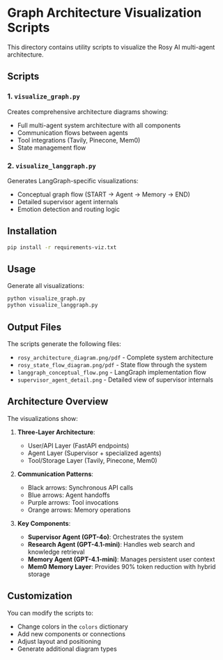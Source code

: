 # Graph Architecture Visualization Scripts

This directory contains utility scripts to visualize the Rosy AI multi-agent architecture.

## Scripts

### 1. `visualize_graph.py`
Creates comprehensive architecture diagrams showing:
- Full multi-agent system architecture with all components
- Communication flows between agents
- Tool integrations (Tavily, Pinecone, Mem0)
- State management flow

### 2. `visualize_langgraph.py`
Generates LangGraph-specific visualizations:
- Conceptual graph flow (START → Agent → Memory → END)
- Detailed supervisor agent internals
- Emotion detection and routing logic

## Installation

```bash
pip install -r requirements-viz.txt
```

## Usage

Generate all visualizations:
```bash
python visualize_graph.py
python visualize_langgraph.py
```

## Output Files

The scripts generate the following files:
- `rosy_architecture_diagram.png/pdf` - Complete system architecture
- `rosy_state_flow_diagram.png/pdf` - State flow through the system
- `langgraph_conceptual_flow.png` - LangGraph implementation flow
- `supervisor_agent_detail.png` - Detailed view of supervisor internals

## Architecture Overview

The visualizations show:

1. **Three-Layer Architecture**:
   - User/API Layer (FastAPI endpoints)
   - Agent Layer (Supervisor + specialized agents)
   - Tool/Storage Layer (Tavily, Pinecone, Mem0)

2. **Communication Patterns**:
   - Black arrows: Synchronous API calls
   - Blue arrows: Agent handoffs
   - Purple arrows: Tool invocations
   - Orange arrows: Memory operations

3. **Key Components**:
   - **Supervisor Agent (GPT-4o)**: Orchestrates the system
   - **Research Agent (GPT-4.1-mini)**: Handles web search and knowledge retrieval
   - **Memory Agent (GPT-4.1-mini)**: Manages persistent user context
   - **Mem0 Memory Layer**: Provides 90% token reduction with hybrid storage

## Customization

You can modify the scripts to:
- Change colors in the `colors` dictionary
- Add new components or connections
- Adjust layout and positioning
- Generate additional diagram types